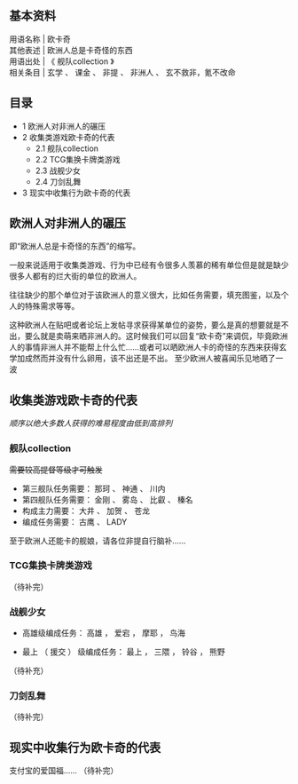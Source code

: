 **基本资料**  
---  
用语名称  |  欧卡奇   
其他表述  |  欧洲人总是卡奇怪的东西   
用语出处  |  《  舰队collection  》   
相关条目  |  玄学  、  课金  、  非提  、  非洲人  、  玄不救非，氪不改命   
  
##  目录

  * 1  欧洲人对非洲人的碾压 
  * 2  收集类游戏欧卡奇的代表 
    * 2.1  舰队collection 
    * 2.2  TCG集换卡牌类游戏 
    * 2.3  战舰少女 
    * 2.4  刀剑乱舞 
  * 3  现实中收集行为欧卡奇的代表 

##  欧洲人对非洲人的碾压

即“欧洲人总是卡奇怪的东西”的缩写。

一般来说适用于收集类游戏、行为中已经有令很多人羡慕的稀有单位但是就是缺少很多人都有的烂大街的单位的欧洲人。

往往缺少的那个单位对于该欧洲人的意义很大，比如任务需要，填充图鉴，以及个人的特殊需求等等。

这种欧洲人在贴吧或者论坛上发帖寻求获得某单位的姿势，要么是真的想要就是不出，要么就是卖萌来晒非洲人的。这时候我们可以回复“欧卡奇”来调侃，毕竟欧洲人的事情非洲人并不能帮上什么忙……或者可以晒欧洲人卡的奇怪的东西来获得玄学加成然而并没有什么卵用，该不出还是不出。
至少欧洲人被喜闻乐见地晒了一波

##  收集类游戏欧卡奇的代表

_顺序以绝大多数人获得的难易程度由低到高排列_

###  舰队collection

~~需要较高提督等级才可触发~~

  * 第三舰队任务需要：  那珂  、  神通  、  川内 
  * 第四舰队任务需要：  金刚  、  雾岛  、  比叡  、  榛名 
  * 构成主力需要：  大井  、  加贺  、  苍龙 
  * 编成任务需要：  古鹰  、  LADY 

至于欧洲人还能卡的舰娘，请各位非提自行脑补……

###  TCG集换卡牌类游戏

（待补完）

###  战舰少女

  * 高雄级编成任务：  高雄  ，  爱宕  ，  摩耶  ，  鸟海 

  * 最上  （  援交  ）  级编成任务：  最上  ，  三隈  ，  铃谷  ，  熊野 

（待补充）

###  刀剑乱舞

（待补完）

##  现实中收集行为欧卡奇的代表

支付宝的爱国福…… （待补完）

